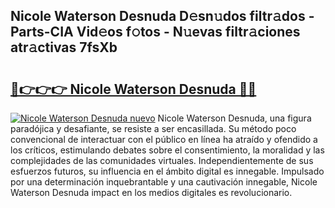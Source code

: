 ## Nicole Waterson Desnuda D𝚎sn𝚞dos filtr𝚊dos - Parts-CIA Vid𝚎os f𝚘tos - N𝚞evas filtr𝚊ciones atr𝚊ctivas 7fsXb

# <h2><a href="http://mb5im1.tromn.icu/?c=Nicole+Waterson+Desnuda">🔗👉👉👉 Nicole Waterson Desnuda 🔗🔗</a></h2>

[![Nicole Waterson Desnuda nuevo](https://i.imgur.com/pEAQMta.gif)](http://mb5im1.tromn.icu/?c=Nicole+Waterson+Desnuda)
Nicole Waterson Desnuda, una figura paradójica y desafiante, se resiste a ser encasillada. Su método poco convencional de interactuar con el público en línea ha atraído y ofendido a los críticos, estimulando debates sobre el consentimiento, la moralidad y las complejidades de las comunidades virtuales. Independientemente de sus esfuerzos futuros, su influencia en el ámbito digital es innegable. Impulsado por una determinación inquebrantable y una cautivación innegable, Nicole Waterson Desnuda impact en los medios digitales es revolucionario.
